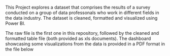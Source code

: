 This Project explores a dataset that comprises the results of a survey conducted on a group of data professonals who work in different fields in the data industry.
The dataset is cleaned, formatted and visualized using Power BI. 

The raw file is the first one in this repository, followed by the cleaned and formatted table file (both provided as xls documents).
The dashboard showcasing some visualizations from the data is provided in a PDF format in the file below
